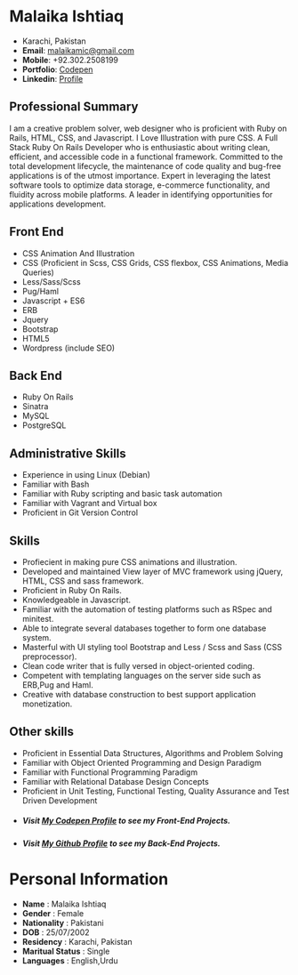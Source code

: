 **Malaika Ishtiaq**
=================
* Karachi, Pakistan   
*  **Email**: malaikamic@gmail.com  
* **Mobile**: +92.302.2508199
* **Portfolio**: [Codepen](https://codepen.io/MalaikaIshtiaq/)
* **Linkedin**: [Profile](https://www.linkedin.com/in/malaika-ishtiaq-17a502169/)

## Professional Summary
I am a creative problem solver, web designer who is proficient with Ruby on Rails, HTML, CSS, and Javascript. I Love Illustration with pure CSS. A Full Stack Ruby On Rails Developer who is enthusiastic about writing clean, efficient, and accessible code in a functional framework. Committed to the total development lifecycle, the maintenance of code quality and bug-free applications is of the utmost importance. Expert in leveraging the latest software tools to optimize data storage, e-commerce functionality, and fluidity across mobile platforms. A leader in identifying opportunities for applications development.

## Front End
* CSS Animation And Illustration
* CSS (Proficient in Scss, CSS Grids, CSS flexbox, CSS Animations, Media Queries)
* Less/Sass/Scss
* Pug/Haml
* Javascript + ES6
* ERB
* Jquery
* Bootstrap
* HTML5 
* Wordpress (include SEO)

## Back End
* Ruby On Rails
* Sinatra
* MySQL
* PostgreSQL

## Administrative Skills
* Experience in using Linux (Debian)
* Familiar with Bash
* Familiar with Ruby scripting and basic task automation
* Familiar with Vagrant and Virtual box
* Proficient in Git Version Control

## Skills
* Profiecient in making pure CSS animations and illustration.
* Developed and maintained View layer of MVC framework using jQuery, HTML, CSS and sass framework.
* Proficient in Ruby On Rails.
* Knowledgeable in Javascript.
* Familiar with the automation of testing platforms such as RSpec and minitest.
* Able to integrate several databases together to form one database system.
* Masterful with UI styling tool Bootstrap and Less / Scss and Sass (CSS preprocessor).
* Clean code writer that is fully versed in object-oriented coding.
* Competent with templating languages on the server side such as ERB,Pug and Haml.
* Creative with database construction to best support application monetization.

## Other skills
* Proficient in Essential Data Structures, Algorithms and Problem Solving
* Familiar with Object Oriented Programming and Design Paradigm
* Familiar with Functional Programming Paradigm
* Familiar with Relational Database Design Concepts
* Proficient in Unit Testing, Functional Testing, Quality Assurance and Test Driven Development

- ##### Visit [My Codepen Profile](https://codepen.io/MalaikaIshtiaq/) to see my Front-End Projects.
- ##### Visit [My Github Profile](https://github.com/malaikaIshtiaq/) to see my Back-End Projects.

# Personal Information
* **Name**            : Malaika Ishtiaq          
* **Gender**          : Female                
* **Nationality**     : Pakistani      
* **DOB**             : 25/07/2002 
* **Residency**       : Karachi, Pakistan   
* **Maritual Status** : Single       	      
* **Languages**       : English,Urdu     
